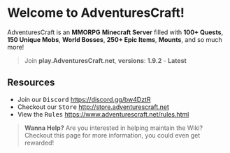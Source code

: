 # Welcome to AdventuresCraft!
AdventuresCraft is an **MMORPG** **Minecraft Server** filled with **100+ Quests**, **150 Unique Mobs**, **World Bosses**, **250+ Epic Items**, **Mounts**, and so much more!

> Join **play.AdventuresCraft.net**, **versions**: **1.9.2** - **Latest**



## Resources
* Join our <kbd>Discord</kbd> https://discord.gg/bw4DztR
* Checkout our <kbd>Store</kbd> http://store.adventurescraft.net
* View the <kbd>Rules</kbd> https://www.adventurescraft.net/rules.html

> **Wanna Help?** Are you interested in helping maintain the Wiki? Checkout this page for more information, you could even get rewarded!